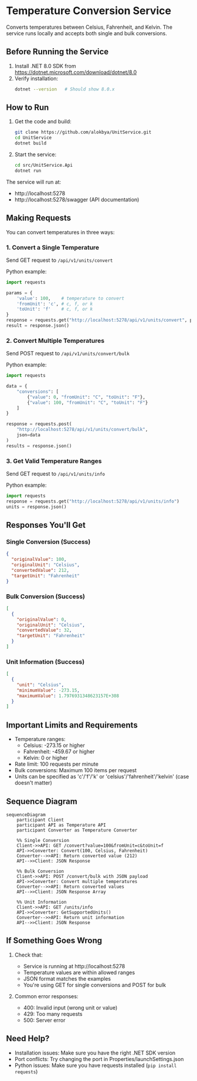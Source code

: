# Temperature Conversion Service

Converts temperatures between Celsius, Fahrenheit, and Kelvin. The service runs locally and accepts both single and bulk conversions.

## Before Running the Service

1. Install .NET 8.0 SDK from https://dotnet.microsoft.com/download/dotnet/8.0
2. Verify installation:
   ```bash
   dotnet --version   # Should show 8.0.x
   ```

## How to Run

1. Get the code and build:
   ```bash
   git clone https://github.com/alokbya/UnitService.git
   cd UnitService
   dotnet build
   ```

2. Start the service:
   ```bash
   cd src/UnitService.Api
   dotnet run
   ```

The service will run at:
- http://localhost:5278
- http://localhost:5278/swagger (API documentation)

## Making Requests

You can convert temperatures in three ways:

### 1. Convert a Single Temperature
Send GET request to `/api/v1/units/convert`

Python example:
```python
import requests

params = {
    'value': 100,    # temperature to convert
    'fromUnit': 'c', # c, f, or k
    'toUnit': 'f'    # c, f, or k
}
response = requests.get("http://localhost:5278/api/v1/units/convert", params=params)
result = response.json()
```

### 2. Convert Multiple Temperatures
Send POST request to `/api/v1/units/convert/bulk`

Python example:
```python
import requests

data = {
    "conversions": [
        {"value": 0, "fromUnit": "C", "toUnit": "F"},
        {"value": 100, "fromUnit": "C", "toUnit": "F"}
    ]
}

response = requests.post(
    "http://localhost:5278/api/v1/units/convert/bulk",
    json=data
)
results = response.json()
```

### 3. Get Valid Temperature Ranges
Send GET request to `/api/v1/units/info`

Python example:
```python
import requests
response = requests.get("http://localhost:5278/api/v1/units/info")
units = response.json()
```

## Responses You'll Get

### Single Conversion (Success)
```json
{
  "originalValue": 100,
  "originalUnit": "Celsius",
  "convertedValue": 212,
  "targetUnit": "Fahrenheit"
}
```

### Bulk Conversion (Success)
```json
[
  {
    "originalValue": 0,
    "originalUnit": "Celsius",
    "convertedValue": 32,
    "targetUnit": "Fahrenheit"
  }
]
```

### Unit Information (Success)
```json
[
  {
    "unit": "Celsius",
    "minimumValue": -273.15,
    "maximumValue": 1.7976931348623157E+308
  }
]
```

## Important Limits and Requirements

- Temperature ranges:
    - Celsius: -273.15 or higher
    - Fahrenheit: -459.67 or higher
    - Kelvin: 0 or higher
- Rate limit: 100 requests per minute
- Bulk conversions: Maximum 100 items per request
- Units can be specified as 'c'/'f'/'k' or 'celsius'/'fahrenheit'/'kelvin' (case doesn't matter)

## Sequence Diagram

```mermaid
sequenceDiagram
    participant Client
    participant API as Temperature API
    participant Converter as Temperature Converter
    
    %% Single Conversion
    Client->>API: GET /convert?value=100&fromUnit=c&toUnit=f
    API->>Converter: Convert(100, Celsius, Fahrenheit)
    Converter-->>API: Return converted value (212)
    API-->>Client: JSON Response
    
    %% Bulk Conversion
    Client->>API: POST /convert/bulk with JSON payload
    API->>Converter: Convert multiple temperatures
    Converter-->>API: Return converted values
    API-->>Client: JSON Response Array
    
    %% Unit Information
    Client->>API: GET /units/info
    API->>Converter: GetSupportedUnits()
    Converter-->>API: Return unit information
    API-->>Client: JSON Response
```

## If Something Goes Wrong

1. Check that:
    - Service is running at http://localhost:5278
    - Temperature values are within allowed ranges
    - JSON format matches the examples
    - You're using GET for single conversions and POST for bulk

2. Common error responses:
    - 400: Invalid input (wrong unit or value)
    - 429: Too many requests
    - 500: Server error

## Need Help?

- Installation issues: Make sure you have the right .NET SDK version
- Port conflicts: Try changing the port in Properties/launchSettings.json
- Python issues: Make sure you have requests installed (`pip install requests`)
